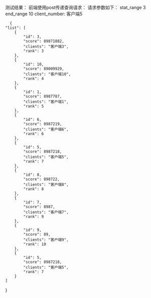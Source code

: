 
测试结果：
  前端使用post传递查询请求：
  请求参数如下：
      stat_range 3
      end_range 10
      client_number: 客户端5
      
      
      {
    "list": [
        {
            "id": 3,
            "score": 89871882,
            "clients": "客户端3",
            "rank": 3
        },
        {
            "id": 10,
            "score": 89009929,
            "clients": "客户端10",
            "rank": 4
        },
        {
            "id": 1,
            "score": 8987787,
            "clients": "客户端1",
            "rank": 5
        },
        {
            "id": 6,
            "score": 8987219,
            "clients": "客户端6",
            "rank": 6
        },
        {
            "id": 5,
            "score": 8987218,
            "clients": "客户端5",
            "rank": 7
        },
        {
            "id": 8,
            "score": 898722,
            "clients": "客户端8",
            "rank": 8
        },
        {
            "id": 7,
            "score": 8987,
            "clients": "客户端7",
            "rank": 9
        },
        {
            "id": 9,
            "score": 89,
            "clients": "客户端9",
            "rank": 10
        },
        {
            "id": 5,
            "score": 8987218,
            "clients": "客户端5",
            "rank": 7
        }
    ]
}
